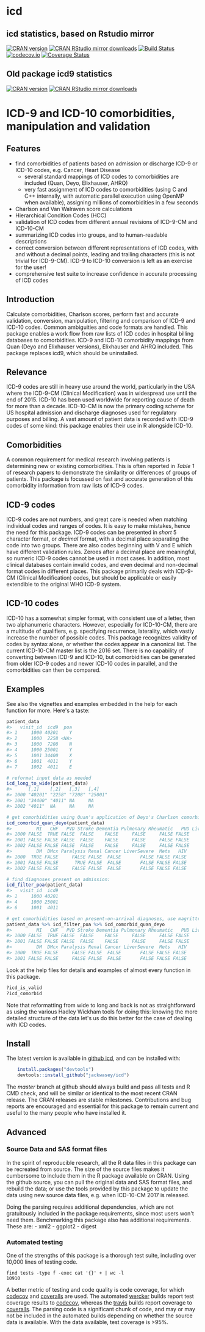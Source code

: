 <!--
Copyright (C) 2014 - 2017  Jack O. Wasey

This file is part of icd.

icd is free software: you can redistribute it and/or modify
it under the terms of the GNU General Public License as published by
the Free Software Foundation, either version 3 of the License, or
(at your option) any later version.

icd is distributed in the hope that it will be useful,
but WITHOUT ANY WARRANTY; without even the implied warranty of
MERCHANTABILITY or FITNESS FOR A PARTICULAR PURPOSE. See the
GNU General Public License for more details.

You should have received a copy of the GNU General Public License
along with icd. If not, see <http:#www.gnu.org/licenses/>.
-->
<!-- README.md is generated from README.Rmd. Please edit that file and render with 
rmarkdown::render("README.Rmd")
-->
icd
===

icd statistics, based on Rstudio mirror
---------------------------------------

[![CRAN version](https://www.r-pkg.org/badges/version/icd)](https://cran.r-project.org/package=icd) [![CRAN RStudio mirror downloads](https://cranlogs.r-pkg.org/badges/icd)](https://cran.r-project.org/package=icd) [![Build Status](https://travis-ci.org/jackwasey/icd.svg?branch=master)](https://travis-ci.org/jackwasey/icd) [![codecov.io](https://codecov.io/github/jackwasey/icd/coverage.svg?branch=master)](https://codecov.io/github/jackwasey/icd?branch=master) [![Coverage Status](https://coveralls.io/repos/github/jackwasey/icd/badge.svg?branch=master)](https://coveralls.io/github/jackwasey/icd?branch=master)

Old package icd9 statistics
---------------------------

[![CRAN version](https://www.r-pkg.org/badges/version/icd9)](https://cran.r-project.org/package=icd9) [![CRAN RStudio mirror downloads](https://cranlogs.r-pkg.org/badges/icd9)](https://cran.r-project.org/package=icd9)

ICD-9 and ICD-10 comorbidities, manipulation and validation
===========================================================

Features
--------

-   find comorbidities of patients based on admission or discharge ICD-9 or ICD-10 codes, e.g. Cancer, Heart Disease
    -   several standard mappings of ICD codes to comorbidities are included (Quan, Deyo, Elixhauser, AHRQ)
    -   very fast assignment of ICD codes to comorbidities (using C and C++ internally, with automatic parallel execution using OpenMP when available), assigning millions of comorbidities in a few seconds
-   Charlson and Van Walraven score calculations
-   Hierarchical Condition Codes (HCC)
-   validation of ICD codes from different annual revisions of ICD-9-CM and ICD-10-CM
-   summarizing ICD codes into groups, and to human-readable descriptions
-   correct conversion between different representations of ICD codes, with and without a decimal points, leading and trailing characters (this is not trivial for ICD-9-CM). ICD-9 to ICD-10 conversion is left as an exercise for the user!
-   comprehensive test suite to increase confidence in accurate processing of ICD codes

Introduction
------------

Calculate comorbidities, Charlson scores, perform fast and accurate validation, conversion, manipulation, filtering and comparison of ICD-9 and ICD-10 codes. Common ambiguities and code formats are handled. This package enables a work flow from raw lists of ICD codes in hospital billing databases to comorbidities. ICD-9 and ICD-10 comorbidity mappings from Quan (Deyo and Elixhauser versions), Elixhauser and AHRQ included. This package replaces icd9, which should be uninstalled.

Relevance
---------

ICD-9 codes are still in heavy use around the world, particularly in the USA where the ICD-9-CM (Clinical Modification) was in widespread use until the end of 2015. ICD-10 has been used worldwide for reporting cause of death for more than a decade. ICD-10-CM is now the primary coding scheme for US hospital admission and discharge diagnoses used for regulatory purposes and billing. A vast amount of patient data is recorded with ICD-9 codes of some kind: this package enables their use in R alongside ICD-10.

Comorbidities
-------------

A common requirement for medical research involving patients is determining new or existing comorbidities. This is often reported in *Table 1* of research papers to demonstrate the similarity or differences of groups of patients. This package is focussed on fast and accurate generation of this comorbidity information from raw lists of ICD-9 codes.

ICD-9 codes
-----------

ICD-9 codes are not numbers, and great care is needed when matching individual codes and ranges of codes. It is easy to make mistakes, hence the need for this package. ICD-9 codes can be presented in *short* 5 character format, or *decimal* format, with a decimal place separating the code into two groups. There are also codes beginning with V and E which have different validation rules. Zeroes after a decimal place are meaningful, so numeric ICD-9 codes cannot be used in most cases. In addition, most clinical databases contain invalid codes, and even decimal and non-decimal format codes in different places. This package primarily deals with ICD-9-CM (Clinical Modification) codes, but should be applicable or easily extendible to the original WHO ICD-9 system.

ICD-10 codes
------------

ICD-10 has a somewhat simpler format, with consistent use of a letter, then two alphanumeric characters. However, especially for ICD-10-CM, there are a multitude of qualifiers, e.g. specifying recurrence, laterality, which vastly increase the number of possible codes. This package recognizes validity of codes by syntax alone, or whether the codes appear in a canonical list. The current ICD-10-CM master list is the 2016 set. There is no capability of converting between ICD-9 and ICD-10, but comorbidities can be generated from older ICD-9 codes and newer ICD-10 codes in parallel, and the comorbidities can then be compared.

Examples
--------

See also the vignettes and examples embedded in the help for each function for more. Here's a taste:

``` r
patient_data
#>   visit_id  icd9  poa
#> 1     1000 40201    Y
#> 2     1000  2258 <NA>
#> 3     1000  7208    N
#> 4     1000 25001    Y
#> 5     1001 34400    X
#> 6     1001  4011    Y
#> 7     1002  4011    E

# reformat input data as needed
icd_long_to_wide(patient_data)
#>      [,1]    [,2]   [,3]   [,4]   
#> 1000 "40201" "2258" "7208" "25001"
#> 1001 "34400" "4011" NA     NA     
#> 1002 "4011"  NA     NA     NA

# get comorbidities using Quan's application of Deyo's Charlson comorbidity groups
icd_comorbid_quan_deyo(patient_data)
#>         MI   CHF   PVD Stroke Dementia Pulmonary Rheumatic   PUD LiverMild
#> 1000 FALSE  TRUE FALSE  FALSE    FALSE     FALSE     FALSE FALSE     FALSE
#> 1001 FALSE FALSE FALSE  FALSE    FALSE     FALSE     FALSE FALSE     FALSE
#> 1002 FALSE FALSE FALSE  FALSE    FALSE     FALSE     FALSE FALSE     FALSE
#>         DM  DMcx Paralysis Renal Cancer LiverSevere  Mets   HIV
#> 1000  TRUE FALSE     FALSE FALSE  FALSE       FALSE FALSE FALSE
#> 1001 FALSE FALSE      TRUE FALSE  FALSE       FALSE FALSE FALSE
#> 1002 FALSE FALSE     FALSE FALSE  FALSE       FALSE FALSE FALSE

# find diagnoses present on admission:
icd_filter_poa(patient_data)
#>   visit_id  icd9
#> 1     1000 40201
#> 4     1000 25001
#> 6     1001  4011

# get comorbidities based on present-on-arrival diagnoses, use magrittr to flow the data
patient_data %>% icd_filter_poa %>% icd_comorbid_quan_deyo
#>         MI   CHF   PVD Stroke Dementia Pulmonary Rheumatic   PUD LiverMild
#> 1000 FALSE  TRUE FALSE  FALSE    FALSE     FALSE     FALSE FALSE     FALSE
#> 1001 FALSE FALSE FALSE  FALSE    FALSE     FALSE     FALSE FALSE     FALSE
#>         DM  DMcx Paralysis Renal Cancer LiverSevere  Mets   HIV
#> 1000  TRUE FALSE     FALSE FALSE  FALSE       FALSE FALSE FALSE
#> 1001 FALSE FALSE     FALSE FALSE  FALSE       FALSE FALSE FALSE
```

Look at the help files for details and examples of almost every function in this package.

``` r
?icd_is_valid
?icd_comorbid
```

Note that reformatting from wide to long and back is not as straightforward as using the various Hadley Wickham tools for doing this: knowing the more detailed structure of the data let's us do this better for the case of dealing with ICD codes.

Install
-------

The latest version is available in [github icd](https://github.com/jackwasey/icd), and can be installed with:

``` r
    install.packages("devtools")
    devtools::install_github("jackwasey/icd")
```

The *master* branch at github should always build and pass all tests and R CMD check, and will be similar or identical to the most recent CRAN release. The CRAN releases are stable milestones. Contributions and bug reports are encouraged and essential for this package to remain current and useful to the many people who have installed it.

Advanced
--------

### Source Data and SAS format files

In the spirit of reproducible research, all the R data files in this package can be recreated from source. The size of the source files makes it cumbersome to include them in the R package available on CRAN. Using the github source, you can pull the original data and SAS format files, and rebuild the data; or use the tools provided by this package to update the data using new source data files, e.g. when ICD-10-CM 2017 is released.

Doing the parsing requires additional dependencies, which are not gratuitously included in the package requirements, since most users won't need them. Benchmarking this package also has additional requirements. These are: - xml2 - ggplot2 - digest

### Automated testing

One of the strengths of this package is a thorough test suite, including over 10,000 lines of testing code.

    find tests -type f -exec cat '{}' + | wc -l
    10910

A better metric of testing and code quality is code coverage, for which [codecov](https://codecov.io/github/jackwasey/icd) and [coveralls](https://coveralls.io/github/jackwasey/icd) are used. The automated [wercker](https://app.wercker.com/#applications/5609d41e71f137d02f0a1069) builds report test coverage results to [codecov](https://codecov.io/github/jackwasey/icd), whereas the [travis](https://travis-ci.org/jackwasey/icd) builds report coverage to [coveralls](https://coveralls.io/github/jackwasey/icd). The parsing code is a significant chunk of code, and may or may not be included in the automated builds depending on whether the source data is available. With the data available, test coverage is &gt;95%.
